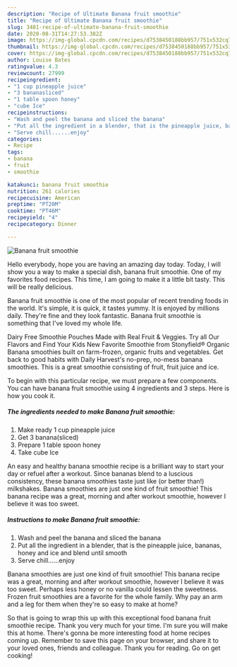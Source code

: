 ```yaml
---
description: "Recipe of Ultimate Banana fruit smoothie"
title: "Recipe of Ultimate Banana fruit smoothie"
slug: 3481-recipe-of-ultimate-banana-fruit-smoothie
date: 2020-08-31T14:27:53.382Z
image: https://img-global.cpcdn.com/recipes/d7538450188bb957/751x532cq70/banana-fruit-smoothie-recipe-main-photo.jpg
thumbnail: https://img-global.cpcdn.com/recipes/d7538450188bb957/751x532cq70/banana-fruit-smoothie-recipe-main-photo.jpg
cover: https://img-global.cpcdn.com/recipes/d7538450188bb957/751x532cq70/banana-fruit-smoothie-recipe-main-photo.jpg
author: Louise Bates
ratingvalue: 4.3
reviewcount: 27999
recipeingredient:
- "1 cup pineapple juice"
- "3 bananasliced"
- "1 table spoon honey"
- "cube Ice"
recipeinstructions:
- "Wash and peel the banana and sliced the banana"
- "Put all the ingredient in a blender, that is the pineapple juice, bananas, honey and ice and blend until smooth"
- "Serve chill......enjoy"
categories:
- Recipe
tags:
- banana
- fruit
- smoothie

katakunci: banana fruit smoothie 
nutrition: 261 calories
recipecuisine: American
preptime: "PT20M"
cooktime: "PT46M"
recipeyield: "4"
recipecategory: Dinner

---
```



![Banana fruit smoothie](https://img-global.cpcdn.com/recipes/d7538450188bb957/751x532cq70/banana-fruit-smoothie-recipe-main-photo.jpg)

Hello everybody, hope you are having an amazing day today. Today, I will show you a way to make a special dish, banana fruit smoothie. One of my favorites food recipes. This time, I am going to make it a little bit tasty. This will be really delicious.

Banana fruit smoothie is one of the most popular of recent trending foods in the world. It's simple, it is quick, it tastes yummy. It is enjoyed by millions daily. They're fine and they look fantastic. Banana fruit smoothie is something that I've loved my whole life.

Dairy Free Smoothie Pouches Made with Real Fruit &amp; Veggies. Try all Our Flavors and Find Your Kids New Favorite Smoothie from Stonyfield® Organic Banana smoothies built on farm-frozen, organic fruits and vegetables. Get back to good habits with Daily Harvest&#39;s no-prep, no-mess banana smoothies. This is a great smoothie consisting of fruit, fruit juice and ice.


To begin with this particular recipe, we must prepare a few components. You can have banana fruit smoothie using 4 ingredients and 3 steps. Here is how you cook it.

<!--inarticleads1-->

##### The ingredients needed to make Banana fruit smoothie:

1. Make ready 1 cup pineapple juice
1. Get 3 banana(sliced)
1. Prepare 1 table spoon honey
1. Take cube Ice


An easy and healthy banana smoothie recipe is a brilliant way to start your day or refuel after a workout. Since bananas blend to a luscious consistency, these banana smoothies taste just like (or better than!) milkshakes. Banana smoothies are just one kind of fruit smoothie! This banana recipe was a great, morning and after workout smoothie, however I believe it was too sweet. 

<!--inarticleads2-->

##### Instructions to make Banana fruit smoothie:

1. Wash and peel the banana and sliced the banana
1. Put all the ingredient in a blender, that is the pineapple juice, bananas, honey and ice and blend until smooth
1. Serve chill......enjoy


Banana smoothies are just one kind of fruit smoothie! This banana recipe was a great, morning and after workout smoothie, however I believe it was too sweet. Perhaps less honey or no vanilla could lessen the sweetness. Frozen fruit smoothies are a favorite for the whole family. Why pay an arm and a leg for them when they&#39;re so easy to make at home? 

So that is going to wrap this up with this exceptional food banana fruit smoothie recipe. Thank you very much for your time. I'm sure you will make this at home. There's gonna be more interesting food at home recipes coming up. Remember to save this page on your browser, and share it to your loved ones, friends and colleague. Thank you for reading. Go on get cooking!
